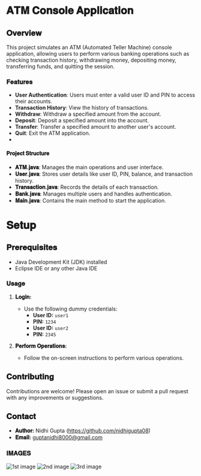 # 𝐀𝐓𝐌 𝐂𝐨𝐧𝐬𝐨𝐥𝐞 𝐀𝐩𝐩𝐥𝐢𝐜𝐚𝐭𝐢𝐨𝐧

## 𝐎𝐯𝐞𝐫𝐯𝐢𝐞𝐰

This project simulates an ATM (Automated Teller Machine) console application, allowing users to perform various banking operations such as checking transaction history, withdrawing money, depositing money, transferring funds, and quitting the session.

### 𝐅𝐞𝐚𝐭𝐮𝐫𝐞𝐬

- **User Authentication**: Users must enter a valid user ID and PIN to access their accounts.
- **Transaction History**: View the history of transactions.
- **Withdraw**: Withdraw a specified amount from the account.
- **Deposit**: Deposit a specified amount into the account.
- **Transfer**: Transfer a specified amount to another user's account.
- **Quit**: Exit the ATM application.
- 
#### **𝐏𝐫𝐨𝐣𝐞𝐜𝐭 𝐒𝐭𝐫𝐮𝐜𝐭𝐮𝐫𝐞**

- **𝐀𝐓𝐌.𝐣𝐚𝐯𝐚**: Manages the main operations and user interface.
- **𝐔𝐬𝐞𝐫.𝐣𝐚𝐯𝐚**: Stores user details like user ID, PIN, balance, and transaction history.
- **𝐓𝐫𝐚𝐧𝐬𝐚𝐜𝐭𝐢𝐨𝐧.𝐣𝐚𝐯𝐚**: Records the details of each transaction.
- **𝐁𝐚𝐧𝐤.𝐣𝐚𝐯𝐚**: Manages multiple users and handles authentication.
- **𝐌𝐚𝐢𝐧.𝐣𝐚𝐯𝐚**: Contains the main method to start the application.

# 𝐒𝐞𝐭𝐮𝐩 

## 𝐏𝐫𝐞𝐫𝐞𝐪𝐮𝐢𝐬𝐢𝐭𝐞𝐬

- Java Development Kit (JDK) installed
- Eclipse IDE or any other Java IDE

### 𝐔𝐬𝐚𝐠𝐞

1. **𝐋𝐨𝐠𝐢𝐧:**
    - Use the following dummy credentials:
        - **User ID:** `user1`
        - **PIN:** `1234`
        - **User ID:** `user2`
        - **PIN:** `2345`

2. **𝐏𝐞𝐫𝐟𝐨𝐫𝐦 𝐎𝐩𝐞𝐫𝐚𝐭𝐢𝐨𝐧𝐬:**
    - Follow the on-screen instructions to perform various operations.


## 𝐂𝐨𝐧𝐭𝐫𝐢𝐛𝐮𝐭𝐢𝐧𝐠

Contributions are welcome! Please open an issue or submit a pull request with any improvements or suggestions.


## 𝐂𝐨𝐧𝐭𝐚𝐜𝐭

- **𝐀𝐮𝐭𝐡𝐨𝐫:** Nidhi Gupta (https://github.com/nidhigupta08)
- **𝐄𝐦𝐚𝐢𝐥:** guptanidhi8000@gmail.com

### 𝐈𝐌𝐀𝐆𝐄𝐒

![1st image](https://github.com/nidhigupta08/Atm-Interface/assets/133561314/0f9ea8be-77fa-4061-b990-e786601625e5)
![2nd image](https://github.com/nidhigupta08/Atm-Interface/assets/133561314/38b00b80-aa59-458c-8ac8-f79931e5b653)
![3rd image](https://github.com/nidhigupta08/Atm-Interface/assets/133561314/3252e37c-e850-4168-b080-9199e0fc755a)


